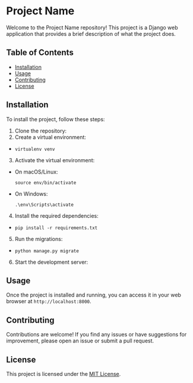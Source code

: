# Project Name

Welcome to the Project Name repository! This project is a Django web application that provides a brief description of what the project does.

## Table of Contents

- [Installation](#installation)
- [Usage](#usage)
- [Contributing](#contributing)
- [License](#license)

## Installation

To install the project, follow these steps:

1. Clone the repository:
2. Create a virtual environment:
- ```
  virtualenv venv
  ```
3. Activate the virtual environment:
- On macOS/Linux:
  ```
  source env/bin/activate
  ```
- On Windows:
  ```
  .\env\Scripts\activate
  ```

4. Install the required dependencies:
- ```
  pip install -r requirements.txt
  ```
5. Run the migrations:
- ```
  python manage.py migrate
  ```
6. Start the development server:


## Usage

Once the project is installed and running, you can access it in your web browser at `http://localhost:8000`.

## Contributing

Contributions are welcome! If you find any issues or have suggestions for improvement, please open an issue or submit a pull request.

## License

This project is licensed under the [MIT License](LICENSE).
